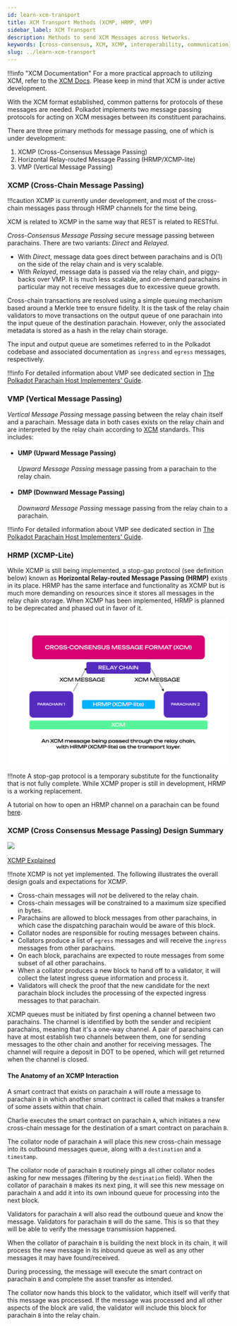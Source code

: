 ```yaml
---
id: learn-xcm-transport
title: XCM Transport Methods (XCMP, HRMP, VMP)
sidebar_label: XCM Transport
description: Methods to send XCM Messages across Networks.
keywords: [cross-consensus, XCM, XCMP, interoperability, communication]
slug: ../learn-xcm-transport
---
```


!!!info "XCM Documentation"
    For a more practical approach to utilizing XCM, refer to the [XCM Docs](./xcm/overview/intro.md). Please keep in mind that XCM is under active development.

With the XCM format established, common patterns for protocols of these messages are needed.
Polkadot implements two message passing protocols for acting on XCM messages between its constituent
parachains.

There are three primary methods for message passing, one of which is under development:

1. XCMP (Cross-Consensus Message Passing)
2. Horizontal Relay-routed Message Passing (HRMP/XCMP-lite)
3. VMP (Vertical Message Passing)

### XCMP (Cross-Chain Message Passing)

!!!caution
    XCMP is currently under development, and most of the cross-chain messages pass through HRMP channels for the time being.

XCM is related to XCMP in the same way that REST is related to RESTful.

_Cross-Consensus Message Passing_ secure message passing between parachains. There are two variants:
_Direct_ and _Relayed_.

- With _Direct_, message data goes direct between parachains and is O(1) on the side of the relay
  chain and is very scalable.
- With _Relayed_, message data is passed via the relay chain, and piggy-backs over VMP. It is much
  less scalable, and on-demand parachains in particular may not receive messages due to excessive
  queue growth.

Cross-chain transactions are resolved using a simple queuing mechanism based around a Merkle tree to
ensure fidelity. It is the task of the relay chain validators to move transactions on the output
queue of one parachain into the input queue of the destination parachain. However, only the
associated metadata is stored as a hash in the relay chain storage.

The input and output queue are sometimes referred to in the Polkadot codebase and associated
documentation as `ingress` and `egress` messages, respectively.

!!!info
    For detailed information about VMP see dedicated section in [The Polkadot Parachain Host Implementers' Guide](https://paritytech.github.io/polkadot/book/messaging.html#horizontal-message-passing).

### VMP (Vertical Message Passing)

_Vertical Message Passing_ message passing between the relay chain itself and a parachain. Message
data in both cases exists on the relay chain and are interpreted by the relay chain according to
[XCM](./learn-xcm.md#cross-consensus-message-format-xcm-format) standards. This includes:

- #### UMP (Upward Message Passing)

  _Upward Message Passing_ message passing from a parachain to the relay chain.

- #### DMP (Downward Message Passing)
  _Downward Message Passing_ message passing from the relay chain to a parachain.

!!!info
    For detailed information about VMP see dedicated section in [The Polkadot Parachain Host Implementers' Guide](https://paritytech.github.io/polkadot/book/messaging.html#vertical-message-passing).

### HRMP (XCMP-Lite)

While XCMP is still being implemented, a stop-gap protocol (see definition below) known as
**Horizontal Relay-routed Message Passing (HRMP)** exists in its place. HRMP has the same interface
and functionality as XCMP but is much more demanding on resources since it stores all messages in
the relay chain storage. When XCMP has been implemented, HRMP is planned to be deprecated and phased
out in favor of it.

![xcm](../assets/cross-consensus/hrmp-ex.png)

!!!note
    A stop-gap protocol is a temporary substitute for the functionality that is not fully complete. While XCMP proper is still in development, HRMP is a working replacement.

A tutorial on how to open an HRMP channel on a parachain can be found
[here](../build/build-hrmp-channels.md).

### XCMP (Cross Consensus Message Passing) Design Summary

<div className="row">
  <div className="col text--center">
    <a href="https://www.youtube.com/watch?v=tOnzk4AROUY">
      <img src="https://img.youtube.com/vi/tOnzk4AROUY/0.jpg" width="350" style="borderRadius: 10, border: '1px solid slategrey'" />
    </a>
    <p>
      <a href="https://www.youtube.com/watch?v=tOnzk4AROUY">XCMP Explained</a>
    </p>
  </div>
</div>

!!!note
    XCMP is not yet implemented. The following illustrates the overall design goals and expectations for XCMP.
    
- Cross-chain messages will _not_ be delivered to the relay chain.
- Cross-chain messages will be constrained to a maximum size specified in bytes.
- Parachains are allowed to block messages from other parachains, in which case the dispatching
  parachain would be aware of this block.
- Collator nodes are responsible for routing messages between chains.
- Collators produce a list of `egress` messages and will receive the `ingress` messages from other
  parachains.
- On each block, parachains are expected to route messages from some subset of all other parachains.
- When a collator produces a new block to hand off to a validator, it will collect the latest
  ingress queue information and process it.
- Validators will check the proof that the new candidate for the next parachain block includes the
  processing of the expected ingress messages to that parachain.

XCMP queues must be initiated by first opening a channel between two parachains. The channel is
identified by both the sender and recipient parachains, meaning that it's a one-way channel. A pair
of parachains can have at most establish two channels between them, one for sending messages to the
other chain and another for receiving messages. The channel will require a deposit in DOT to be
opened, which will get returned when the channel is closed.

#### The Anatomy of an XCMP Interaction

A smart contract that exists on parachain `A` will route a message to parachain `B` in which another
smart contract is called that makes a transfer of some assets within that chain.

Charlie executes the smart contract on parachain `A`, which initiates a new cross-chain message for
the destination of a smart contract on parachain `B`.

The collator node of parachain `A` will place this new cross-chain message into its outbound
messages queue, along with a `destination` and a `timestamp`.

The collator node of parachain `B` routinely pings all other collator nodes asking for new messages
(filtering by the `destination` field). When the collator of parachain `B` makes its next ping, it
will see this new message on parachain `A` and add it into its own inbound queue for processing into
the next block.

Validators for parachain `A` will also read the outbound queue and know the message. Validators for
parachain `B` will do the same. This is so that they will be able to verify the message transmission
happened.

When the collator of parachain `B` is building the next block in its chain, it will process the new
message in its inbound queue as well as any other messages it may have found/received.

During processing, the message will execute the smart contract on parachain `B` and complete the
asset transfer as intended.

The collator now hands this block to the validator, which itself will verify that this message was
processed. If the message was processed and all other aspects of the block are valid, the validator
will include this block for parachain `B` into the relay chain.
